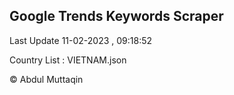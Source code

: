 

## Google Trends Keywords Scraper 
 
Last Update 11-02-2023 , 09:18:52

Country List :
VIETNAM.json



© Abdul Muttaqin 
